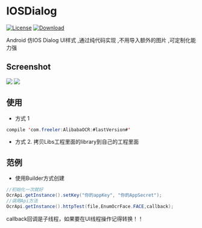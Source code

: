 # IOSDialog
[![License](https://img.shields.io/badge/license-Apache%202-green.svg)](https://www.apache.org/licenses/LICENSE-2.0)
 [ ![Download](https://api.bintray.com/packages/freeleragain/maven/AlibabaOCR/images/download.svg) ](https://bintray.com/freeleragain/maven/AlibabaOCR/_latestVersion)

Android 仿IOS Dialog UI样式 ,通过纯代码实现 ,不用导入额外的图片 ,可定制化能力强

## Screenshot

![](https://github.com/freeler/AlibabaOCR/tree/develop/screenshot/Screenshot_20180705_1.png)
![](https://github.com/freeler/AlibabaOCR/tree/develop/screenshot/Screenshot_20180705_2.png)


## 使用
- 方式 1

```java
compile 'com.freeler:AlibabaOCR:#lastVersion#'
```

- 方式 2. 拷贝Libs工程里面的library到自己的工程里面

## 范例

- 使用Builder方式创建

```java
//初始化一次就好
OcrApi.getInstance().setKey("你的appKey", "你的AppSecret");
//调用Api方法
OcrApi.getInstance().httpTest(file,EnumOcrFace.FACE,callback);
```
callback回调是子线程，如果要在UI线程操作记得转换！！

